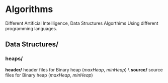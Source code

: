 # Algorithms
Different Artificial Intellligence, Data Structures Algorthims Using different programming languages.

## Data Structures/
### heaps/
**header/**
header files for Binary heap (*maxHeap*, *minHeap*) \\ 
**source/**
source files for Binary heap (*maxHeap*, *minHeap*)
